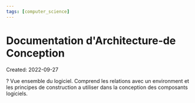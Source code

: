 ```yaml
---
tags: [computer_science] 
---
```

# Documentation d'Architecture-de Conception
Created: 2022-09-27

?
Vue ensemble du logiciel.
Comprend les relations avec un environment et les principes de construction a utiliser dans la conception des composants logiciels.